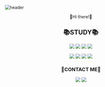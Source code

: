 ![header](https://capsule-render.vercel.app/api?type=wave&color=8669AE&height=300&section=header&text=Chaeyeon%20Kim&fontSize=75&fontColor=ffffff&animation=fadeIn)

<p align=center>💜Hi there!💜</p>

<h2 align=center>📚STUDY📚</h2>
<p align=center>
  <img src="https://img.shields.io/badge/Python-3776AB?logo=Python&logoColor=white"/> <img src="https://img.shields.io/badge/C-A8B9CC?logo=C&logoColor=white"/> <img src="https://img.shields.io/badge/Java-007396?logo=Java&logoColor=white"/> <img src="https://img.shields.io/badge/MSSQL-CC2927?logo=Microsoft-SQL-Server&logoColor=white"/>
</p>
<p align=center>
  <img src="https://img.shields.io/badge/HTML5-E34F26?logo=HTML5&logoColor=white"/> <img src="https://img.shields.io/badge/CSS3-1572B6?logo=CSS3&logoColor=white"/> <img src="https://img.shields.io/badge/JavaScript-F7DF1E?logo=JavaScript&logoColor=white"/> <img src="https://img.shields.io/badge/React-61DAFB?logo=React&logoColor=white"/>
</p>

<h3 align=center>👀CONTACT ME👀</h3>
<p align=center>
  <a href="https://www.instagram.com/codusz_/"><img src="https://img.shields.io/badge/Instagram-E4405F?logo=Instagram&logoColor=white"/></a> <a href="https://www.linkedin.com/in/chaeyeon-kim-752a74207/"><img src="https://img.shields.io/badge/LinkedIn-0A66C2?logo=LinkedIn&logoColor=white"/></a>
</p>
